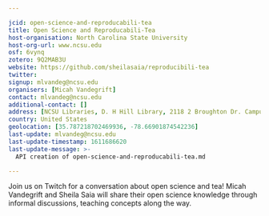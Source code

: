 ```yaml
---

jcid: open-science-and-reproducabili-tea
title: Open Science and Reproducabili-Tea
host-organisation: North Carolina State University
host-org-url: www.ncsu.edu
osf: 6vynq
zotero: 9Q2MAB3U
website: https://github.com/sheilasaia/reproducibili-tea
twitter: 
signup: mlvandeg@ncsu.edu
organisers: [Micah Vandegrift]
contact: mlvandeg@ncsu.edu
additional-contact: []
address: [NCSU Libraries, D. H Hill Library, 2118 2 Broughton Dr. Campus Box 7111, Raleigh, NC 27695]
country: United States
geolocation: [35.787218702469936, -78.66901874542236]
last-update: mlvandeg@ncsu.edu
last-update-timestamp: 1611686620
last-update-message: >-
  API creation of open-science-and-reproducabili-tea.md

---
```


Join us on Twitch for a conversation about open science and tea! Micah Vandegrift and Sheila Saia will share their open science knowledge through informal discussions, teaching concepts along the way.
